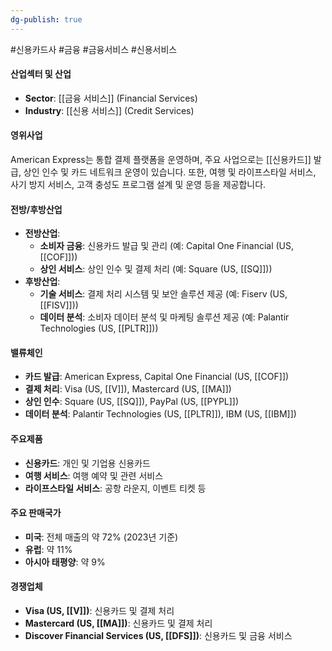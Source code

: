 ```yaml
---
dg-publish: true
---
```

#신용카드사 #금융 #금융서비스 #신용서비스 

#### 산업섹터 및 산업

- **Sector**: [[금융 서비스]] (Financial Services)
- **Industry**: [[신용 서비스]] (Credit Services)

#### 영위사업

American Express는 통합 결제 플랫폼을 운영하며, 주요 사업으로는 [[신용카드]] 발급, 상인 인수 및 카드 네트워크 운영이 있습니다. 또한, 여행 및 라이프스타일 서비스, 사기 방지 서비스, 고객 충성도 프로그램 설계 및 운영 등을 제공합니다.

#### 전방/후방산업

- **전방산업**:
    - **소비자 금융**: 신용카드 발급 및 관리 (예: Capital One Financial (US, [[COF]]))
    - **상인 서비스**: 상인 인수 및 결제 처리 (예: Square (US, [[SQ]]))
- **후방산업**:
    - **기술 서비스**: 결제 처리 시스템 및 보안 솔루션 제공 (예: Fiserv (US, [[FISV]]))
    - **데이터 분석**: 소비자 데이터 분석 및 마케팅 솔루션 제공 (예: Palantir Technologies (US, [[PLTR]]))

#### 밸류체인

- **카드 발급**: American Express, Capital One Financial (US, [[COF]])
- **결제 처리**: Visa (US, [[V]]), Mastercard (US, [[MA]])
- **상인 인수**: Square (US, [[SQ]]), PayPal (US, [[PYPL]])
- **데이터 분석**: Palantir Technologies (US, [[PLTR]]), IBM (US, [[IBM]])

#### 주요제품

- **신용카드**: 개인 및 기업용 신용카드
- **여행 서비스**: 여행 예약 및 관련 서비스
- **라이프스타일 서비스**: 공항 라운지, 이벤트 티켓 등

#### 주요 판매국가

- **미국**: 전체 매출의 약 72% (2023년 기준)
- **유럽**: 약 11%
- **아시아 태평양**: 약 9%

#### 경쟁업체

- **Visa (US, [[V]])**: 신용카드 및 결제 처리
- **Mastercard (US, [[MA]])**: 신용카드 및 결제 처리
- **Discover Financial Services (US, [[DFS]])**: 신용카드 및 금융 서비스